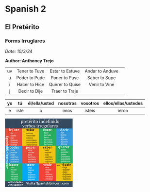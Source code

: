 # Spanish 2

## El Pretérito

###  Forms Irruglares 

*Date: 10/3/24*

**Author: Anthoney Trejo**

|  |  |  |  |   |
| :---: | :---: | :---: | :---: | :---:|   
| uv | Tener to Tuve | Estar to Estuve | Andar to Anduve
| u | Poder to Pude  | Poner to Puse  | Saber to Supe
| i | Hacer to Hice | Querer to Quise | Venir to Vine
| j | Decir to Dije | Traer to Traje |

| yo | tú | él/ella/usted | nosotros | vosotros | ellos/ellas/ustedes
| :---: | :---: | :---: | :---: | :---:| :---: |  
| e | iste | o | imos | isteis | ieron |
 ![Pretérito Verbos Irruglares](Images/download.jpeg)